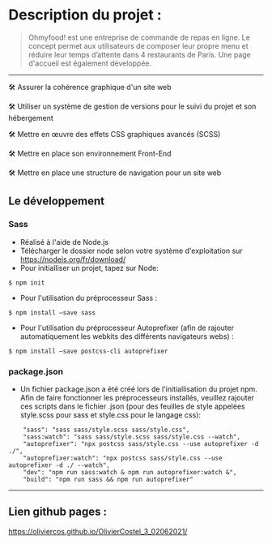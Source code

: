 # Description du projet : 
 > Ohmyfood! est une entreprise de commande de repas en ligne. Le concept permet aux utilisateurs de composer leur propre menu et  réduire leur temps d’attente dans 4 restaurants de Paris. Une page d'accueil est également développée.

***

🛠️ Assurer la cohérence graphique d'un site web

🛠️ Utiliser un système de gestion de versions pour le suivi du projet et son hébergement

🛠️ Mettre en œuvre des effets CSS graphiques avancés (SCSS)

🛠️ Mettre en place son environnement Front-End

🛠️ Mettre en place une structure de navigation pour un site web

## Le développement
### Sass
* Réalisé à l'aide de Node.js 
* Télécharger le dossier node selon votre système d'exploitation sur https://nodejs.org/fr/download/
* Pour initialliser un projet, tapez sur Node:
```
$ npm init
```
* Pour l'utilisation du préprocesseur Sass : 
```
$ npm install –save sass
```
* Pour l'utilisation du préprocesseur Autoprefixer (afin de rajouter automatiquement les webkits des différents navigateurs webs) : 
```
$ npm install –save postcss-cli autoprefixer
```
### package.json
* Un fichier package.json a été créé lors de l'initiallisation du projet npm. Afin de faire fonctionner les préprocesseurs installés, veuillez rajouter ces scripts dans le fichier .json (pour des feuilles de style appelées style.scss pour sass et style.css pour le langage css):
```
    "sass": "sass sass/style.scss sass/style.css",
    "sass:watch": "sass sass/style.scss sass/style.css --watch",
    "autoprefixer": "npx postcss sass/style.css --use autoprefixer -d ./",
    "autoprefixer:watch": "npx postcss sass/style.css --use autoprefixer -d ./ --watch",
    "dev": "npm run sass:watch & npm run autoprefixer:watch &",
    "build": "npm run sass && npm run autoprefixer"
```

***

## Lien github pages : 
https://oliviercos.github.io/OlivierCostel_3_02062021/